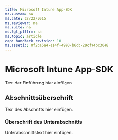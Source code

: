 ```yaml
---
title: Microsoft Intune App-SDK
ms.custom: na
ms.date: 12/22/2015
ms.reviewer: na
ms.suite: na
ms.tgt_pltfrm: na
ms.topic: article
caps.handback.revision: 10
ms.assetid: 0f2da5a4-e14f-4990-b6db-29cf94bc3048
---
```

# Microsoft Intune App-SDK
Text der Einführung hier einfügen.


## Abschnittsüberschrift

Text des Abschnitts hier einfügen.


### Überschrift des Unterabschnitts

Unterabschnittstext hier einfügen.





